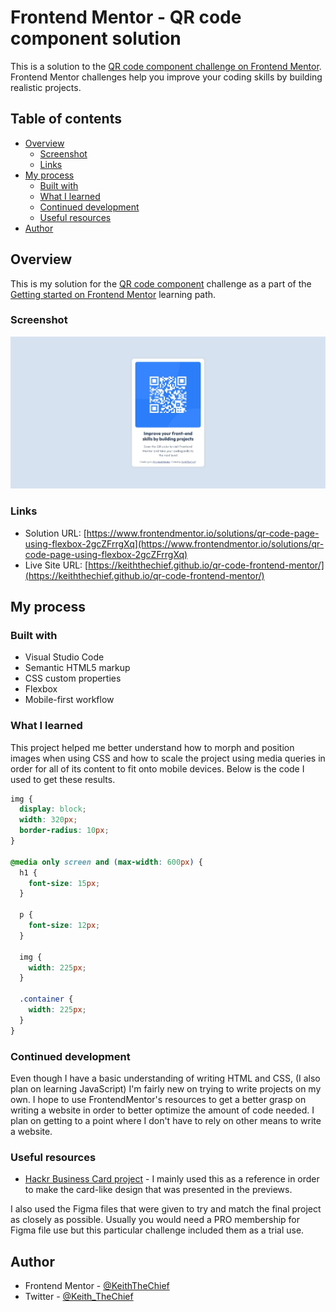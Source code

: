 # Frontend Mentor - QR code component solution

This is a solution to the [QR code component challenge on Frontend Mentor](https://www.frontendmentor.io/challenges/qr-code-component-iux_sIO_H). Frontend Mentor challenges help you improve your coding skills by building realistic projects. 

## Table of contents

- [Overview](#overview)
  - [Screenshot](#screenshot)
  - [Links](#links)
- [My process](#my-process)
  - [Built with](#built-with)
  - [What I learned](#what-i-learned)
  - [Continued development](#continued-development)
  - [Useful resources](#useful-resources)
- [Author](#author)

## Overview

This is my solution for the [QR code component](https://www.frontendmentor.io/challenges/qr-code-component-iux_sIO_H) challenge as a part of the [Getting started on Frontend Mentor](https://www.frontendmentor.io/learning-paths/getting-started-on-frontend-mentor-XJhRWRREZd) learning path.

### Screenshot

![](./QR_code_challenge_screenshot.jpeg)

### Links

- Solution URL: [https://www.frontendmentor.io/solutions/qr-code-page-using-flexbox-2gcZFrrgXq](https://www.frontendmentor.io/solutions/qr-code-page-using-flexbox-2gcZFrrgXq)
- Live Site URL: [https://keiththechief.github.io/qr-code-frontend-mentor/](https://keiththechief.github.io/qr-code-frontend-mentor/)

## My process

### Built with

- Visual Studio Code
- Semantic HTML5 markup
- CSS custom properties
- Flexbox
- Mobile-first workflow

### What I learned

This project helped me better understand how to morph and position images when using CSS and how to scale the project using media queries in order for all of its content to fit onto mobile devices. Below is the code I used to get these results.

```css
img {
  display: block;
  width: 320px;
  border-radius: 10px;
}

@media only screen and (max-width: 600px) {
  h1 {
    font-size: 15px;
  }

  p {
    font-size: 12px;
  }
  
  img {
    width: 225px;
  }
  
  .container {
    width: 225px;
  }
}
```

### Continued development

Even though I have a basic understanding of writing HTML and CSS, (I also plan on learning JavaScript) I'm fairly new on trying to write projects on my own. I hope to use FrontendMentor's resources to get a better grasp on writing a website in order to better optimize the amount of code needed. I plan on getting to a point where I don't have to rely on other means to write a website.

### Useful resources

- [Hackr Business Card project](https://hackr.io/blog/how-to-create-a-html-animated-business-card) - I mainly used this as a reference in order to make the card-like design that was presented in the previews.

I also used the Figma files that were given to try and match the final project as closely as possible. Usually you would need a PRO membership for Figma file use but this particular challenge included them as a trial use.

## Author

- Frontend Mentor - [@KeithTheChief](https://www.frontendmentor.io/profile/KeithTheChief)
- Twitter - [@Keith_TheChief](https://www.twitter.com/keith_thechief)